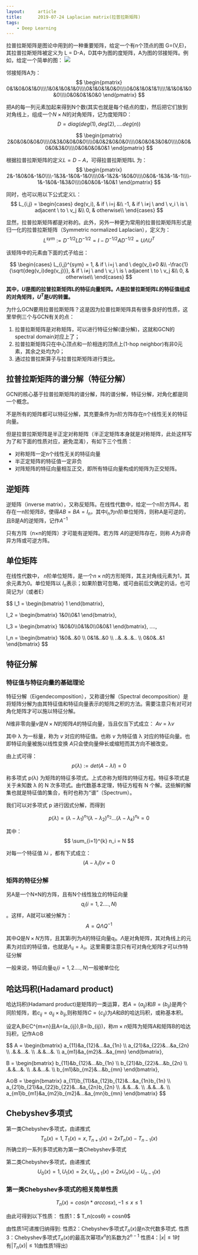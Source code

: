 ```yaml
---
layout:     article
title:      2019-07-24 Laplacian matrix(拉普拉斯矩阵)
tags:
    - Deep Learning
---
```



拉普拉斯矩阵是图论中用到的一种重要矩阵，给定一个有n个顶点的图 G=(V,E)，其拉普拉斯矩阵被定义为 L = D-A，D其中为图的度矩阵，A为图的邻接矩阵。例如，给定一个简单的图：
![](https://img-blog.csdn.net/20181022120826532?watermark/2/text/aHR0cHM6Ly9ibG9nLmNzZG4ubmV0L3FxXzMwMTU5MDE1/font/5a6L5L2T/fontsize/400/fill/I0JBQkFCMA==/dissolve/70)
<!--more-->

邻接矩阵A为：
$$
\begin{pmatrix}
0&1&0&0&1&0\\\\1&0&1&0&1&0\\\\0&1&0&1&0&0\\\\0&0&1&0&1&1\\\\1&1&0&1&0&0\\\\0&0&0&1&0&0
\end{pmatrix}
$$


把A的每一列元素加起来得到N个数(其实也就是每个结点的度)，然后把它们放到对角线上，组成一个$N×N$的对角矩阵，记为度矩阵D：
$$
D = diag(deg(1),deg(2),....deg(n))
$$

$$
\begin{pmatrix}
2&0&0&0&0&0\\\\0&3&0&0&0&0\\\\0&0&2&0&0&0\\\\0&0&0&3&0&0\\\\0&0&0&0&3&0\\\\0&0&0&0&0&1
\end{pmatrix}
$$

根据拉普拉斯矩阵的定义$L = D-A$，可得拉普拉斯矩阵L 为：
$$
\begin{pmatrix}
2&-1&0&0&-1&0\\\\-1&3&-1&0&-1&0\\\\0&-1&2&-1&0&0\\\\0&0&-1&3&-1&-1\\\\-1&-1&0&-1&3&0\\\\0&0&0&-1&0&1
\end{pmatrix}
$$


同时，也可以用以下公式定义L：
$$
L_{i,j} = 
\begin{cases}
deg(v_i), & if \ i=j &\\
-1, & if \ i≠j \ and \ v_i \ is \ adjacent \ to \ v_j &\\
0, & otherwise\\
\end{cases}
$$


显然，拉普拉斯矩阵都是对称的。此外，另外一种更为常用的拉普拉斯矩阵形式是归一化的拉普拉斯矩阵（Symmetric normalized Laplacian），定义为：
$$
L^{sym} := D^{-1/2}LD^{-1/2} = I - D^{-1/2}AD^{-1/2} = UΛU^{T}
$$

该矩阵中的元素由下面的式子给出：


$$
\begin{cases}
L_{i,j}^{sym} = 
             1, & if \ i=j \ and \ deg(v_i)≠0 &\\
             -\frac{1}{\sqrt{deg(v_i)deg(v_j)}}, & if \ i≠j \ and \ v_i \ is \ adjacent \ to \ v_j &\\ 
             0, & otherwise\\
\end{cases}
$$



**其中，$U$是图的拉普拉斯矩阵L的特征向量矩阵。$Λ$是拉普拉斯矩阵$L$的特征值组成的对角矩阵，$U^{T}$是$U$的转置。**





为什么GCN要用拉普拉斯矩阵？这是因为拉普拉斯矩阵具有很多良好的性质，这里举例三个与GCN有关的点：

1. 拉普拉斯矩阵是对称矩阵，可以进行特征分解(谱分解)，这就和GCN的spectral domain对应上了；
2. 拉普拉斯矩阵只在中心顶点和一阶相连的顶点上(1-hop neighbor)有非0元素，其余之处均为0；
3. 通过拉普拉斯算子与拉普拉斯矩阵进行类比。


## 拉普拉斯矩阵的谱分解（特征分解）

GCN的核心基于拉普拉斯矩阵的谱分解，阵的谱分解，特征分解，对角化都是同一个概念。

不是所有的矩阵都可以特征分解，其充要条件为n阶方阵存在n个线性无关的特征向量。

但是拉普拉斯矩阵是半正定对称矩阵（半正定矩阵本身就是对称矩阵，此处这样写为了和下面的性质对应，避免混淆），有如下三个性质：

- 对称矩阵一定n个线性无关的特征向量
- 半正定矩阵的特征值一定非负
- 对阵矩阵的特征向量相互正交，即所有特征向量构成的矩阵为正交矩阵。



## 逆矩阵

逆矩阵（inverse matrix），又称反矩阵。在线性代数中，给定一个n阶方阵$A$，若存在一n阶矩阵$B$，使得$AB=BA=I_n$，其中$I_n$为n阶单位矩阵，则称A是可逆的，且B是A的逆矩阵，记作$A^{-1}$

只有方阵（n×n的矩阵）才可能有逆矩阵。若方阵 $A$的逆矩阵存在，则称 $A$为非奇异方阵或可逆方阵。


## 单位矩阵

在线性代数中， $n$阶单位矩阵，是一个$n×n$的方形矩阵，其主对角线元素为1，其余元素为0。单位矩阵以 $I_n$表示；如果阶数可忽略，或可由前后文确定的话，也可简记为$I$（或者E）


$$
I_1 = 
\begin{bmatrix}
1
\end{bmatrix},

I_2 = 
\begin{bmatrix}
1&0\\\\0&1
\end{bmatrix},

I_3 = 
\begin{bmatrix}
1&0&0\\\\0&1&0\\\\0&0&1
\end{bmatrix}, ....,


I_n = 
\begin{bmatrix}
1&0&..&0 \\\\ 0&1&..&0 \\\\ ..&..&..&.. \\\\ 0&0&..&1
\end{bmatrix}
$$





## 特征分解

### 特征值与特征向量的基础理论
特征分解（Eigendecomposition），又称谱分解（Spectral decomposition）是将矩阵分解为由其特征值和特征向量表示的矩阵之积的方法。需要注意只有对可对角化矩阵才可以施以特征分解。

$N$维非零向量$v$是$N×N$的矩阵$A$的特征向量，当且仅当下式成立：
$Av$ = λ$v$

其中 λ 为一标量，称为 $v$ 对应的特征值。也称 $v$ 为特征值 λ 对应的特征向量。也即特征向量被施以线性变换 $A$只会使向量伸长或缩短而其方向不被改变。

由上式可得：
$$p(λ) := det(A-λI) = 0$$

称多项式 p(λ) 为矩阵的特征多项式。上式亦称为矩阵的特征方程。特征多项式是关于未知数 λ 的 N 次多项式。由代数基本定理，特征方程有 N 个解。这些解的解集也就是特征值的集合，有时也称为“谱”（Spectrum）。

我们可以对多项式 p 进行因式分解，而得到

$$p(λ) = (λ-λ_1)^{n_1}(λ-λ_2)^{n_2}...(λ-λ_k)^{n_k}=0$$

其中：
$$
\sum_{i=1}^{k} n_i = N
$$

对每一个特征值 λi ，都有下式成立：
$$
(A-λ_{i}I)v=0
$$

### 矩阵的特征分解
另A是一个N×N的方阵，且有N个线性独立的特征向量$$q_i(i=1,2....,N)$$。这样，A就可以被分解为：
$$A = QΛQ^{-1}$$

其中$Q$是$N×N$方阵，且其第i列为$A$的特征向量$q_i$。$Λ$是对角矩阵，其对角线上的元素为对应的特征值，也就是$Λ_{ii}=λ_i$。这里需要注意只有可对角化矩阵才可以作特征分解

一般来说，特征向量$q_i(i=1,2....,N$)一般被单位化



## 哈达玛积(Hadamard product)

哈达玛积(Hadamard product)是矩阵的一类运算，若$A=(a_{ij})$和$B=(b_{ij})$是两个同阶矩阵，若$c_{ij}=a_{ij}×b_{ij}$,则称矩阵$C=(c_{ij})$为$A$和$B$的哈达玛积，或称基本积。

设定A,B∈C^{m×n}且A=(a_{ij}),B=(b_{ij})，称$m×n$矩阵为矩阵A和矩阵B的哈达玛积，记作A⊙B

$$
A = 
\begin{bmatrix}
a_{11}&a_{12}&...&a_{1n} \\\\ a_{21}&a_{22}&...&a_{2n} \\\\
.&.&...&. \\\\
.&.&...&. \\\\
a_{m1}&a_{m2}&...&a_{mn} 
\end{bmatrix}, 

B = 
\begin{bmatrix}
b_{11}&b_{12}&...&b_{1n} \\\\ b_{21}&b_{22}&...&b_{2n} \\\\
.&.&...&. \\\\
.&.&...&. \\\\
b_{m1}&b_{m2}&...&b_{mn} 
\end{bmatrix},

A⊙B = 
\begin{bmatrix}
a_{11}b_{11}&a_{12}b_{12}&...&a_{1n}b_{1n} \\\\
a_{21}b_{21}&a_{22}b_{22}&...&a_{2n}b_{2n} \\\\
.&.&...&. \\\\
.&.&...&. \\\\
a_{m1}b_{m1}&a_{m2}b_{m2}&...&a_{mn}b_{mn} 
\end{bmatrix}
$$


## Chebyshev多项式

第一类Chebyshev多项式，由递推式
$$ T_0(x)=1,T_1(x)=x,T_{n+1}(x)=2xT_n(x)-T_{n-1}(x) $$
所确立的一系列多项式称为第一类Chebyshev多项式

第二类Chebyshev多项式，由递推式
$$ U_0(x) = 1, U_1(x) = 2x,U_{n+1}(x) = 2xU_n(x)-U_{n-1}(x) $$

### 第一类Chebyshev多项式的相关简单性质
$$ T_n(x)= cos(n*arccosx), -1 ≤ x ≤ 1$$

由此可得到以下性质：
性质1：$ T_n(cosθ) = cosnθ$

由性质1可递推归纳得到:
性质2：Chebyshev多项式$T_n(x)$是n次代数多项式.
性质3：Chebyshev多项式$T_n(x)$的最高次幂项$x^n$的系数为$2^{n-1}$
性质4：$|x|≤1$时有$|T_n(x)|≤1$(由性质1得出)